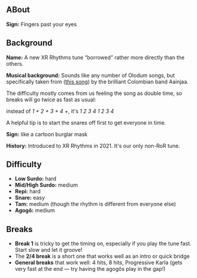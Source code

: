 ## ABout

**Sign:** Fingers past your eyes

## Background

**Name:** A new XR Rhythms tune “borrowed” rather more directly than the others.

**Musical background:** Sounds like any number of Olodum songs, but specifically taken from ([this song](https://youtu.be/0Pq8vOVbvzs)) by the brilliant Colombian band Aainjaa.

The difficulty mostly comes from us feeling the song as double time, so breaks will go twice as fast as usual:

instead of *1 + 2 + 3 + 4 +*, it's *1 2 3 4 1 2 3 4*

A helpful tip is to start the snares off first to get everyone in time.

**Sign:** like a cartoon burglar mask

**History:** Introduced to XR Rhythms in 2021. It's our only non-RoR tune.

## Difficulty

* **Low Surdo:** hard
* **Mid/High Surdo:** medium
* **Repi:** hard
* **Snare:** easy
* **Tam:** medium (though the rhythm is different from everyone else)
* **Agogô:** medium

## Breaks

* **Break 1** is tricky to get the timing on, especially if you play the tune fast. Start slow and let it groove!
* The **2/4 break** is a short one that works well as an intro or quick bridge
* **General breaks** that work well: 4 hits, 8 hits, Progressive Karla (gets very fast at the end — try having the agogôs play in the gap!)
